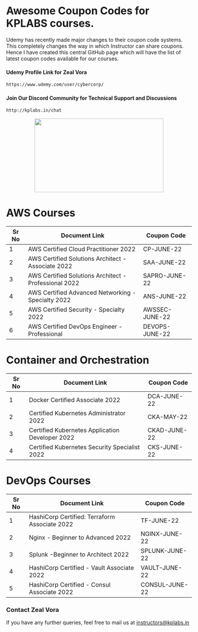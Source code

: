 # Awesome Coupon Codes for KPLABS courses.

Udemy has recently made major changes to their coupon code systems. This completely changes the way in which Instructor can share coupons. Hence I have created this central GitHub page which will have the list of latest coupon codes available for our courses.

#### Udemy Profile Link for Zeal Vora

```sh
https://www.udemy.com/user/cybercorp/
```
#### Join Our Discord Community for Technical Support and Discussions

```sh
http://kplabs.in/chat
```
<p align="center">
  <img width="350" height="200" src="https://i.ibb.co/b3jFkkk/discord-terraform.png">
</p>

# AWS Courses 

| Sr No | Document Link | Coupon Code |
| ------ | ------ | ------ |
| 1 |AWS Certified Cloud Practitioner 2022 | CP-JUNE-22 | 
| 2 |AWS Certified Solutions Architect - Associate  2022| SAA-JUNE-22 |
| 3 |AWS Certified Solutions Architect - Professional 2022 | SAPRO-JUNE-22 |
| 4 |AWS Certified Advanced Networking - Specialty 2022 | ANS-JUNE-22 |
| 5 |AWS Certified Security - Specialty 2022 | AWSSEC-JUNE-22 |
| 6 |AWS Certified DevOps Engineer - Professional | DEVOPS-JUNE-22 |

# Container and Orchestration

| Sr No | Document Link | Coupon Code |
| ------ | ------ | ------ |
| 1 | Docker Certified Associate 2022 | DCA-JUNE-22 | 
| 2 | Certified Kubernetes Administrator 2022 | CKA-MAY-22 | 
| 3 | Certified Kubernetes Application Developer 2022 | CKAD-JUNE-22 | 
| 4 | Certified Kubernetes Security Specialist 2022 | CKS-JUNE-22 | 

# DevOps Courses

| Sr No | Document Link | Coupon Code |
| ------ | ------ | ------ |
| 1 | HashiCorp Certified: Terraform Associate 2022 | TF-JUNE-22 | 
| 2 | Nginx - Beginner to Advanced 2022 | NGINX-JUNE-22 | 
| 3 | Splunk  -Beginner to Architect 2022 | SPLUNK-JUNE-22 | 
| 4 | HashiCorp Certified - Vault Associate 2022 | VAULT-JUNE-22 | 
| 5 | HashiCorp Certified - Consul Associate 2022 | CONSUL-JUNE-22	 | 




### Contact Zeal Vora
If you have any further queries, feel free to mail us at instructors@kplabs.in
